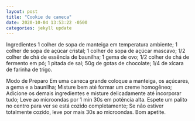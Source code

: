 ```yaml
---
layout: post
title: "Cookie de caneca"
date: 2020-10-04 13:53:22 -0500
categories: jekyll update
---
```


Ingredientes
1 colher de sopa de manteiga em temperatura ambiente;
1 colher de sopa de açúcar cristal;
1 colher de sopa de açúcar mascavo;
1/2 colher de chá de essência de baunilha;
1 gema de ovo;
1/2 colher de chá de fermento em pó;
1 pitada de sal;
50g de gotas de chocolate;
1/4 de xícara de farinha de trigo.

Modo de Preparo
Em uma caneca grande coloque a manteiga, os açúcares, a gema e a baunilha;
Misture bem até formar um creme homogêneo;
Adicione os demais ingredientes e misture delicadamente até incorporar tudo;
Leve ao microondas por 1 min 30s em potência alta.
Espete um palito no centro para ver se está cozido completamente;
Se não estiver totalmente cozido, leve por mais 30s ao microondas.
Bom apetite.
